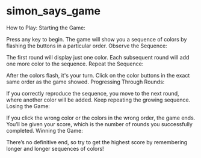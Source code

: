 # simon_says_game

How to Play:
Starting the Game:

Press any key to begin.
The game will show you a sequence of colors by flashing the buttons in a particular order.
Observe the Sequence:

The first round will display just one color.
Each subsequent round will add one more color to the sequence.
Repeat the Sequence:

After the colors flash, it's your turn.
Click on the color buttons in the exact same order as the game showed.
Progressing Through Rounds:

If you correctly reproduce the sequence, you move to the next round, where another color will be added.
Keep repeating the growing sequence.
Losing the Game:

If you click the wrong color or the colors in the wrong order, the game ends.
You’ll be given your score, which is the number of rounds you successfully completed.
Winning the Game:

There’s no definitive end, so try to get the highest score by remembering longer and longer sequences of colors!
